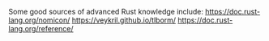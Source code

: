 Some good sources of advanced Rust knowledge include:
  https://doc.rust-lang.org/nomicon/
  https://veykril.github.io/tlborm/
  https://doc.rust-lang.org/reference/
